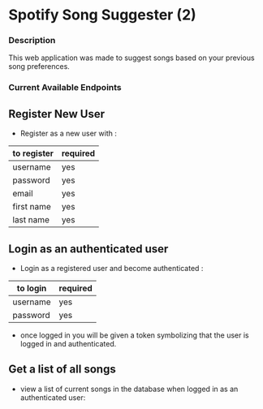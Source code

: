 # Spotify Song Suggester (2)

### Description 

This web application was made to suggest songs based on your previous song preferences. 

### Current Available Endpoints

## Register New User

- Register as a new user with : 

| to register | required |
| ----------- | -------- |
|   username  |    yes   |
|   password  |    yes   |
|    email    |    yes   |
|  first name |    yes   |
|  last name  |    yes   |

## Login as an authenticated user

- Login as a registered user  and become authenticated :

| to login | required |
| -------- | -------- |
| username |   yes    |
| password |   yes    |

- once logged in you will be given a token symbolizing that the user is logged in and authenticated. 

## Get a list of all songs

- view a list of current songs in the database when logged in as an authenticated user:




